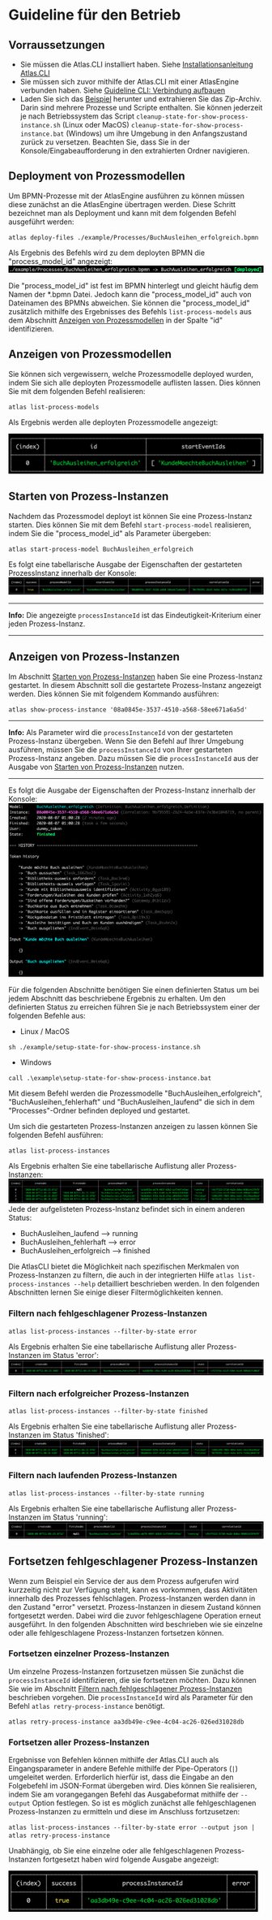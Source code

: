 # Guideline für den Betrieb

## Vorraussetzungen

* Sie müssen die Atlas.CLI installiert haben. Siehe [Installationsanleitung Atlas.CLI](./install.md)
* Sie müssen sich zuvor mithilfe der Atlas.CLI mit einer AtlasEngine verbunden haben. Siehe [Guideline CLI: Verbindung aufbauen](./guideline-CLI-connect.md)
* Laden Sie sich das [Beispiel](./example) herunter und extrahieren Sie das Zip-Archiv. Darin sind mehrere Prozesse und Scripte enthalten. Sie können jederzeit je nach Betriebssystem das Script `cleanup-state-for-show-process-instance.sh` (Linux oder MacOS) `cleanup-state-for-show-process-instance.bat` (Windows) um ihre Umgebung in den Anfangszustand zurück zu versetzen. Beachten Sie, dass Sie in der Konsole/Eingabeaufforderung in den  extrahierten Ordner navigieren.
  
## Deployment von Prozessmodellen

Um BPMN-Prozesse mit der AtlasEngine ausführen zu können müssen diese zunächst an die AtlasEngine übertragen werden. Diese Schritt bezeichnet man als Deployment und kann mit dem folgenden Befehl ausgeführt werden:

```shell
atlas deploy-files ./example/Processes/BuchAusleihen_erfolgreich.bpmn
```

Als Ergebnis des Befehls wird zu dem deployten BPMN die "process_model_id" angezeigt:
![Ergebnis des deploy-files](./images/deploy-files_result.png "Ergebnis des deploy-files")

Die "process_model_id" ist fest im BPMN hinterlegt und gleicht häufig dem Namen der *.bpmn Datei. Jedoch kann die "process_model_id" auch von Dateinamen des BPMNs abweichen. Sie können die "process_model_id" zusätzlich mithilfe des Ergebnisses des Befehls `list-process-models` aus dem Abschnitt [Anzeigen von Prozessmodellen](#Anzeigen-von-Prozessmodellen) in der Spalte "id" identifizieren.

## Anzeigen von Prozessmodellen

Sie können sich vergewissern, welche Prozessmodelle deployed wurden, indem Sie sich alle deployten Prozessmodelle auflisten lassen. Dies können Sie mit dem folgenden Befehl realisieren:

```shell
atlas list-process-models
```

Als Ergebnis werden alle deployten Prozessmodelle angezeigt:

![Ergebnis des list-process-models](./images/list-process-models_result.png "Ergebnis des list-process-models")

## Starten von Prozess-Instanzen

Nachdem das Prozessmodel deployt ist können Sie eine Prozess-Instanz starten. Dies können Sie mit dem Befehl `start-process-model` realisieren, indem Sie die "process_model_id" als Parameter übergeben:

```shell
atlas start-process-model BuchAusleihen_erfolgreich
```

Es folgt eine tabellarische Ausgabe der Eigenschaften der gestarteten ProzessInstanz innerhalb der Konsole:
![Ergebnis des start-process-model](./images/start-process-model_result.png "Ergebnis des start-process-model")

---
**Info:**
Die angezeigte `processInstanceId` ist das Eindeutigkeit-Kriterium einer jeden Prozess-Instanz.

---

## Anzeigen von Prozess-Instanzen

Im Abschnitt [Starten von Prozess-Instanzen](#Starten-von-Prozess-Instanzen) haben Sie eine Prozess-Instanz gestartet. In diesem Abschnitt soll die gestartete Prozess-Instanz angezeigt werden. Dies können Sie mit folgendem Kommando ausführen:

```shell
atlas show-process-instance '08a0845e-3537-4510-a568-58ee671a6a5d'
```

---
**Info:**
Als Parameter wird die `processInstanceId` von der gestarteten Prozess-Instanz übergeben. Wenn Sie den Befehl auf Ihrer Umgebung ausführen, müssen Sie die `processInstanceId` von Ihrer gestarteten Prozess-Instanz angeben. Dazu müssen Sie die `processInstanceId` aus der Ausgabe von [Starten von Prozess-Instanzen](#Starten-von-Prozess-Instanzen) nutzen.

---

Es folgt die Ausgabe der Eigenschaften der Prozess-Instanz innerhalb der Konsole:
![Ergebnis des show-process-instance](./images/show-process-instance_result.png "Ergebnis des show-process-instance")

Für die folgenden Abschnitte benötigen Sie einen definierten Status um bei jedem Abschnitt das beschriebene Ergebnis zu erhalten. Um den definierten Status zu erreichen führen Sie je nach Betriebssystem einer der folgenden Befehle aus:

* Linux / MacOS

```shell
sh ./example/setup-state-for-show-process-instance.sh
```

* Windows

```shell
call .\example\setup-state-for-show-process-instance.bat
```

Mit diesem Befehl werden die Prozessmodelle "BuchAusleihen_erfolgreich", "BuchAusleihen_fehlerhaft" und "BuchAusleihen_laufend" die sich in dem "Processes"-Ordner befinden deployed und gestartet.

Um sich die gestarteten Prozess-Instanzen anzeigen zu lassen können Sie folgenden Befehl ausführen:

```shell
atlas list-process-instances
```

Als Ergebnis erhalten Sie eine tabellarische Auflistung aller Prozess-Instanzen:
![Ergebnis des list-process-instances](./images/list-process-instances_result.png "Ergebnis des list-process-instances")
Jede der aufgelisteten Prozess-Instanz befindet sich in einem anderen Status:

* BuchAusleihen_laufend --> running
* BuchAusleihen_fehlerhaft --> error
* BuchAusleihen_erfolgreich --> finished

Die AtlasCLI bietet die Möglichkeit nach spezifischen Merkmalen von Prozess-Instanzen zu filtern, die auch in der integrierten Hilfe `atlas list-process-instances --help` detailliert beschrieben werden. In den folgenden Abschnitten lernen Sie einige dieser Filtermöglichkeiten kennen.

### Filtern nach fehlgeschlagener Prozess-Instanzen

```shell
atlas list-process-instances --filter-by-state error
```

Als Ergebnis erhalten Sie eine tabellarische Auflistung aller Prozess-Instanzen im Status 'error':
![Ergebnis des list-process-instances](./images/list-process-instances_error_result.png "Ergebnis des list-process-instances")

### Filtern nach erfolgreicher Prozess-Instanzen

```shell
atlas list-process-instances --filter-by-state finished
```

Als Ergebnis erhalten Sie eine tabellarische Auflistung aller Prozess-Instanzen im Status 'finished':
![Ergebnis des list-process-instances](./images/list-process-instances_finished_result.png "Ergebnis des list-process-instances")

### Filtern nach laufenden Prozess-Instanzen

```shell
atlas list-process-instances --filter-by-state running
```

Als Ergebnis erhalten Sie eine tabellarische Auflistung aller Prozess-Instanzen im Status 'running':
![Ergebnis des list-process-instances](./images/list-process-instances_running_result.png "Ergebnis des list-process-instances")

## Fortsetzen fehlgeschlagener Prozess-Instanzen

Wenn zum Beispiel ein Service der aus dem Prozess aufgerufen wird kurzzeitig nicht zur Verfügung steht, kann es vorkommen, dass Aktivitäten innerhalb des Prozesses fehlschlagen. Prozess-Instanzen werden dann in den Zustand "error" versetzt. Prozess-Instanzen in diesem Zustand können fortgesetzt werden. Dabei wird die zuvor fehlgeschlagene Operation erneut ausgeführt. In den folgenden Abschnitten wird beschrieben wie sie einzelne oder alle fehlgeschlagene Prozess-Instanzen fortsetzen können.

### Fortsetzen einzelner Prozess-Instanzen

Um einzelne Prozess-Instanzen fortzusetzen müssen Sie zunächst die `processInstanceId` identifizieren, die sie fortsetzen möchten. Dazu können Sie wie im Abschnitt [Filtern nach fehlgeschlagener Prozess-Instanzen](#Filtern-nach-fehlgeschlagener-Prozess-Instanzen) beschrieben vorgehen. Die `processInstanceId` wird als Parameter für den Befehl `atlas retry-process-instance` benötigt.

```shell
atlas retry-process-instance aa3db49e-c9ee-4c04-ac26-026ed31028db
```

### Fortsetzen aller Prozess-Instanzen

Ergebnisse von Befehlen können mithilfe der Atlas.CLI auch als Eingangsparameter in andere Befehle mithilfe der Pipe-Operators (`|`) umgeleitet werden. Erforderlich hierfür ist, dass die Eingabe an den Folgebefehl im JSON-Format übergeben wird. Dies können Sie realisieren, indem Sie am vorangegangen Befehl das Ausgabeformat mithilfe der `--output` Option festlegen.
So ist es möglich zunächst alle fehlgeschlagenen Prozess-Instanzen zu ermitteln und diese im Anschluss fortzusetzen:

```shell
atlas list-process-instances --filter-by-state error --output json | atlas retry-process-instance
```

Unabhängig, ob Sie eine einzelne oder alle fehlgeschlagenen Prozess-Instanzen fortgesetzt haben wird folgende Ausgabe angezeigt:

![Ergebnis des retry-process-instance](./images/retry-process-instance_result.png "Ergebnis des retry-process-instance")
